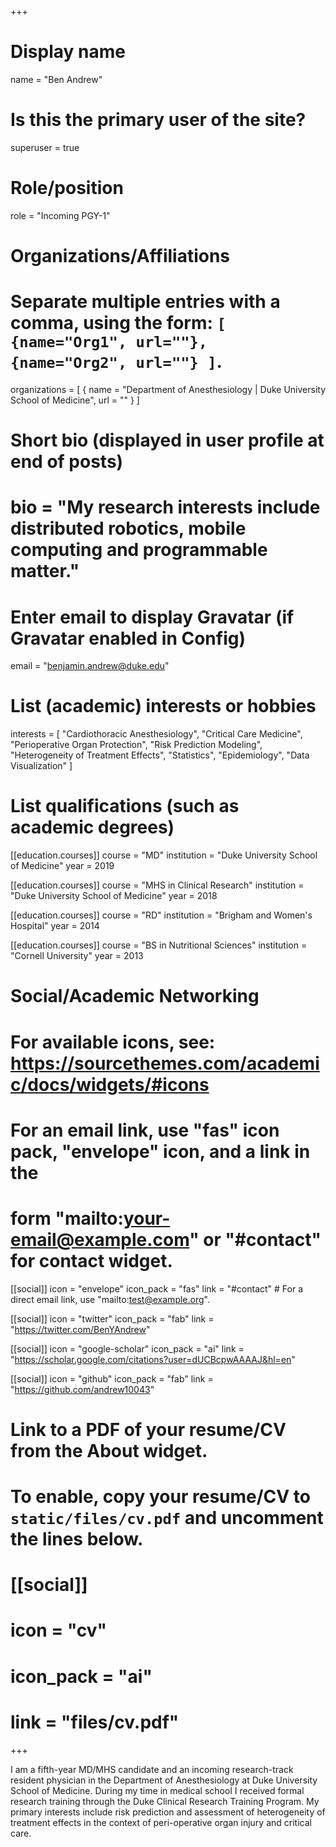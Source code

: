 +++
# Display name
name = "Ben Andrew"

# Is this the primary user of the site?
superuser = true

# Role/position
role = "Incoming PGY-1"

# Organizations/Affiliations
#   Separate multiple entries with a comma, using the form: `[ {name="Org1", url=""}, {name="Org2", url=""} ]`.
organizations = [ { name = "Department of Anesthesiology | Duke University School of Medicine", url = "" } ]

# Short bio (displayed in user profile at end of posts)
# bio = "My research interests include distributed robotics, mobile computing and programmable matter."

# Enter email to display Gravatar (if Gravatar enabled in Config)
email = "benjamin.andrew@duke.edu"

# List (academic) interests or hobbies
interests = [
  "Cardiothoracic Anesthesiology",
  "Critical Care Medicine",
  "Perioperative Organ Protection",
  "Risk Prediction Modeling",
  "Heterogeneity of Treatment Effects",
  "Statistics",
  "Epidemiology",
  "Data Visualization"
]

# List qualifications (such as academic degrees)
[[education.courses]]
  course = "MD"
  institution = "Duke University School of Medicine"
  year = 2019
  
[[education.courses]]
  course = "MHS in Clinical Research"
  institution = "Duke University School of Medicine"
  year = 2018

[[education.courses]]
  course = "RD"
  institution = "Brigham and Women's Hospital"
  year = 2014

[[education.courses]]
  course = "BS in Nutritional Sciences"
  institution = "Cornell University"
  year = 2013

# Social/Academic Networking
# For available icons, see: https://sourcethemes.com/academic/docs/widgets/#icons
#   For an email link, use "fas" icon pack, "envelope" icon, and a link in the
#   form "mailto:your-email@example.com" or "#contact" for contact widget.

[[social]]
  icon = "envelope"
  icon_pack = "fas"
  link = "#contact"  # For a direct email link, use "mailto:test@example.org".

[[social]]
  icon = "twitter"
  icon_pack = "fab"
  link = "https://twitter.com/BenYAndrew"

[[social]]
  icon = "google-scholar"
  icon_pack = "ai"
  link = "https://scholar.google.com/citations?user=dUCBcpwAAAAJ&hl=en"

[[social]]
  icon = "github"
  icon_pack = "fab"
  link = "https://github.com/andrew10043"

# Link to a PDF of your resume/CV from the About widget.
# To enable, copy your resume/CV to `static/files/cv.pdf` and uncomment the lines below.
# [[social]]
#   icon = "cv"
#   icon_pack = "ai"
#   link = "files/cv.pdf"

+++

I am a fifth-year MD/MHS candidate and an incoming research-track resident physician in the Department of Anesthesiology at Duke University School of Medicine. During my time in medical school I received formal research training through the Duke Clinical Research Training Program. My primary interests include risk prediction and assessment of heterogeneity of treatment effects in the context of peri-operative organ injury and critical care.
